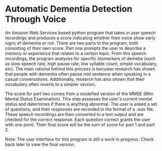 # Automatic Dementia Detection Through Voice
An Amazon Web Services based python program that takes in user speech recordings and produces a score indicating whether their voice show early signs of dementia or
not. There are two parts to the program, both consisting of their own score. Part one prompts the user to describe a memory or experience that relates to a certain
topic. From this speech recordings, the program analyzes for specific biomarkers of demetia (such as slow speech rate, high pause rate, low syllable count, simple 
vocabulary, etc). The main rational behind this process is becuase research has shown that people with dementia often pause mid sentence when speaking in a casual 
conversations. Additionally, research has also shown that their vocabulary often reverts to a simpler version.

The score for part two comes from a modefied version of the MMSE (Mini Mental Status Examination). This step assesses the user's current mental status and 
datermines if there is anything abnormal. The user is asked a set of questions, and their responses are recorded in the format of a .wav file. These speech 
recordings are then converted to a text output and are checked for the correct response. Each question correct grants the user with one point. Their final score 
will be the sum of score for part 1 and part 2.

Note: The user interface for this program is still a work in progress. Check back later to view the final version.

